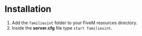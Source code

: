 
# Installation
1. Add the `familiesint` folder to your FiveM resources directory.
2. Inside the **server.cfg** file type `start familiesint`.
